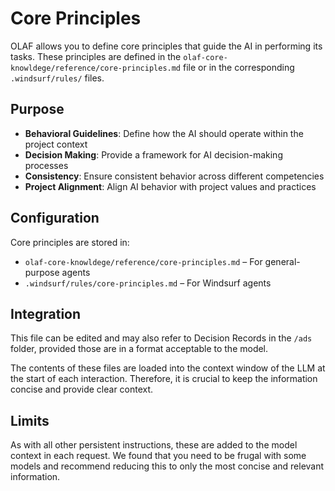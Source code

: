 # Core Principles

OLAF allows you to define core principles that guide the AI in performing its tasks. These principles are defined in the `olaf-core-knowldege/reference/core-principles.md` file or in the corresponding `.windsurf/rules/` files.

## Purpose

- **Behavioral Guidelines**: Define how the AI should operate within the project context
- **Decision Making**: Provide a framework for AI decision-making processes
- **Consistency**: Ensure consistent behavior across different competencies
- **Project Alignment**: Align AI behavior with project values and practices

## Configuration

Core principles are stored in:
- `olaf-core-knowldege/reference/core-principles.md` – For general-purpose agents
- `.windsurf/rules/core-principles.md` – For Windsurf agents

## Integration

This file can be edited and may also refer to Decision Records in the `/ads` folder, provided those are in a format acceptable to the model.

The contents of these files are loaded into the context window of the LLM at the start of each interaction. Therefore, it is crucial to keep the information concise and provide clear context.

## Limits

As with all other persistent instructions, these are added to the model context in each request. We found that you need to be frugal with some models and recommend reducing this to only the most concise and relevant information.
